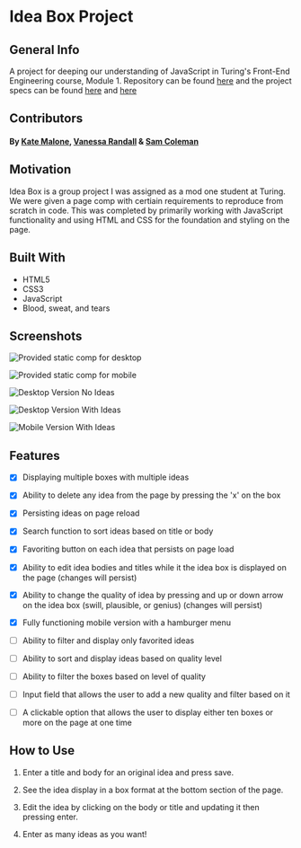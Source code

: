 # Idea Box Project


## General Info

A project for deeping our understanding of JavaScript in Turing's Front-End Engineering course, Module 1.
Repository can be found <a href="https://github.com/SamuelColeman/idea-box">here</a> and the project specs can be found <a href="https://frontend.turing.io/projects/ideabox-redux-wk1.html">here</a> and <a href="https://frontend.turing.io/projects/ideabox-redux-wk2.html">here</a>

## Contributors 

#### By [Kate Malone](https://github.com/katemalone), [Vanessa Randall](https://github.com/vrandall66) & [Sam Coleman](https://github.com/SamuelColeman) 

## Motivation

Idea Box is a group project I was assigned as a mod one student at Turing. We were given a page comp with certiain requirements to reproduce from scratch in code. This was completed by primarily working with JavaScript functionality and using HTML and CSS for the foundation and styling on the page.


## Built With

- HTML5
- CSS3
- JavaScript
- Blood, sweat, and tears


## Screenshots

![Provided static comp for desktop](images/IdeaBox-Comp.jpg "Provided static comp for desktop")

![Provided static comp for mobile](images/IdeaBox-Mobile.jpg "Provided static comp for mobile")

![Desktop Version No Ideas](images/No-ideas-Desktop.png "Desktop layout without ideas")

![Desktop Version With Ideas](images/Ideas-Desktop.png "Desktop layout with ideas")

![Mobile Version With Ideas](images/IdeaBox-Mobile-.png "Mobile layout with ideas")

## Features

- [x] Displaying multiple boxes with multiple ideas
- [x] Ability to delete any idea from the page by pressing the 'x' on the box
- [x] Persisting ideas on page reload
- [x] Search function to sort ideas based on title or body
- [x] Favoriting button on each idea that persists on page load
- [x] Ability to edit idea bodies and titles while it the idea box is displayed on the page (changes will persist)
- [x] Ability to change the quality of idea by pressing and up or down arrow on the idea box (swill, plausible, or genius) (changes will persist)
- [x] Fully functioning mobile version with a hamburger menu
- [ ] Ability to filter and display only favorited ideas
- [ ] Ability to sort and display ideas based on quality level
- [ ] Ability to filter the boxes based on level of quality
- [ ] Input field that allows the user to add a new quality and filter based on it
- [ ] A clickable option that allows the user to display either ten boxes or more on the page at one time


## How to Use

1. Enter a title and body for an original idea and press save.

2. See the idea display in a box format at the bottom section of the page.

3. Edit the idea by clicking on the body or title and updating it then pressing enter.

4. Enter as many ideas as you want!
